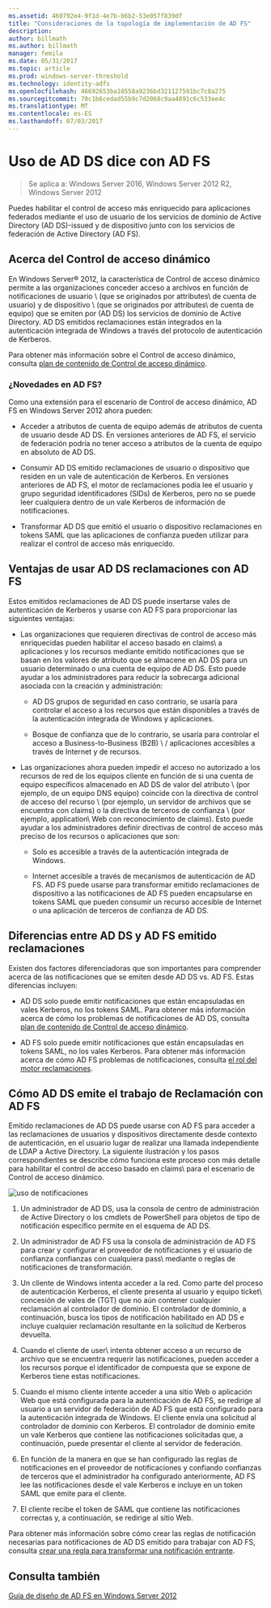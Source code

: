 ```yaml
---
ms.assetid: 460792e4-9f1d-4e7b-b6b2-53e057f839df
title: "Consideraciones de la topología de implementación de AD FS"
description: 
author: billmath
ms.author: billmath
manager: femila
ms.date: 05/31/2017
ms.topic: article
ms.prod: windows-server-threshold
ms.technology: identity-adfs
ms.openlocfilehash: 46692653ba10558a9236bd321127591bc7c8a275
ms.sourcegitcommit: 70c1b6cedad55b9c7d2068c9aa4891c6c533ee4c
ms.translationtype: MT
ms.contentlocale: es-ES
ms.lasthandoff: 07/03/2017
---
```

# <a name="using-ad-ds-claims-with-ad-fs"></a>Uso de AD DS dice con AD FS
  
>Se aplica a: Windows Server 2016, Windows Server 2012 R2, Windows Server 2012
  
Puedes habilitar el control de acceso más enriquecido para aplicaciones federados mediante el uso de usuario de los servicios de dominio de Active Directory \(AD DS\)\-issued y de dispositivo junto con los servicios de federación de Active Directory \(AD FS\).  
  
## <a name="about-dynamic-access-control"></a>Acerca del Control de acceso dinámico  
En Windows Server® 2012, la característica de Control de acceso dinámico permite a las organizaciones conceder acceso a archivos en función de notificaciones de usuario \ (que se originados por attributes\ de cuenta de usuario) y de dispositivo \ (que se originados por attributes\ de cuenta de equipo) que se emiten por \(AD DS\) los servicios de dominio de Active Directory. AD DS emitidos reclamaciones están integrados en la autenticación integrada de Windows a través del protocolo de autenticación de Kerberos.  
  
Para obtener más información sobre el Control de acceso dinámico, consulta [plan de contenido de Control de acceso dinámico](../../solution-guides/Dynamic-Access-Control--Scenario-Overview.md#BKMK_APP).  
  
### <a name="whats-new-in-ad-fs"></a>¿Novedades en AD FS?  
Como una extensión para el escenario de Control de acceso dinámico, AD FS en Windows Server 2012 ahora pueden:  
  
-   Acceder a atributos de cuenta de equipo además de atributos de cuenta de usuario desde AD DS. En versiones anteriores de AD FS, el servicio de federación podría no tener acceso a atributos de la cuenta de equipo en absoluto de AD DS.  
  
-   Consumir AD DS emitido reclamaciones de usuario o dispositivo que residen en un vale de autenticación de Kerberos. En versiones anteriores de AD FS, el motor de reclamaciones podía lee el usuario y grupo seguridad identificadores \(SIDs\) de Kerberos, pero no se puede leer cualquiera dentro de un vale Kerberos de información de notificaciones.  
  
-   Transformar AD DS que emitió el usuario o dispositivo reclamaciones en tokens SAML que las aplicaciones de confianza pueden utilizar para realizar el control de acceso más enriquecido.  
  
## <a name="benefits-of-using-ad-ds-claims-with-ad-fs"></a>Ventajas de usar AD DS reclamaciones con AD FS  
Estos emitidos reclamaciones de AD DS puede insertarse vales de autenticación de Kerberos y usarse con AD FS para proporcionar las siguientes ventajas:  
  
-   Las organizaciones que requieren directivas de control de acceso más enriquecidas pueden habilitar el acceso basado en claims\ a aplicaciones y los recursos mediante emitido notificaciones que se basan en los valores de atributo que se almacene en AD DS para un usuario determinado o una cuenta de equipo de AD DS. Esto puede ayudar a los administradores para reducir la sobrecarga adicional asociada con la creación y administración:  
  
    -   AD DS grupos de seguridad en caso contrario, se usaría para controlar el acceso a los recursos que están disponibles a través de la autenticación integrada de Windows y aplicaciones.  
  
    -   Bosque de confianza que de lo contrario, se usaría para controlar el acceso a Business\-to\-Business \(B2B\) \ / aplicaciones accesibles a través de Internet y de recursos.  
  
-   Las organizaciones ahora pueden impedir el acceso no autorizado a los recursos de red de los equipos cliente en función de si una cuenta de equipo específicos almacenado en AD DS de valor del atributo \ (por ejemplo, de un equipo DNS equipo\) coincide con la directiva de control de acceso del recurso \ (por ejemplo, un servidor de archivos que se encuentra con claims\) o la directiva de terceros de confianza \ (por ejemplo, application\ Web con reconocimiento de claims\). Esto puede ayudar a los administradores definir directivas de control de acceso más preciso de los recursos o aplicaciones que son:  
  
    -   Solo es accesible a través de la autenticación integrada de Windows.  
  
    -   Internet accesible a través de mecanismos de autenticación de AD FS. AD FS puede usarse para transformar emitido reclamaciones de dispositivo a las notificaciones de AD FS pueden encapsularse en tokens SAML que pueden consumir un recurso accesible de Internet o una aplicación de terceros de confianza de AD DS.  
  
## <a name="differences-between-ad-ds-and-ad-fs-issued-claims"></a>Diferencias entre AD DS y AD FS emitido reclamaciones  
Existen dos factores diferenciadoras que son importantes para comprender acerca de las notificaciones que se emiten desde AD DS vs. AD FS. Estas diferencias incluyen:  
  
-   AD DS solo puede emitir notificaciones que están encapsuladas en vales Kerberos, no los tokens SAML. Para obtener más información acerca de cómo los problemas de notificaciones de AD DS, consulta [plan de contenido de Control de acceso dinámico](../../solution-guides/Dynamic-Access-Control--Scenario-Overview.md#BKMK_APP).  
  
-   AD FS solo puede emitir notificaciones que están encapsuladas en tokens SAML, no los vales Kerberos. Para obtener más información acerca de cómo AD FS problemas de notificaciones, consulta [el rol del motor reclamaciones](../../ad-fs/technical-reference/The-Role-of-the-Claims-Engine.md).  
  
## <a name="how-ad-ds-issued-claims-work-with-ad-fs"></a>Cómo AD DS emite el trabajo de Reclamación con AD FS  
Emitido reclamaciones de AD DS puede usarse con AD FS para acceder a las reclamaciones de usuarios y dispositivos directamente desde contexto de autenticación, en el usuario lugar de realizar una llamada independiente de LDAP a Active Directory. La siguiente ilustración y los pasos correspondientes se describe cómo funciona este proceso con más detalle para habilitar el control de acceso basado en claims\ para el escenario de Control de acceso dinámico.  
  
![uso de notificaciones](media/UsingADDSClaimswithADFS.gif)  
  
1.  Un administrador de AD DS, usa la consola de centro de administración de Active Directory o los cmdlets de PowerShell para objetos de tipo de notificación específico permite en el esquema de AD DS.  
  
2.  Un administrador de AD FS usa la consola de administración de AD FS para crear y configurar el proveedor de notificaciones y el usuario de confianza confianzas con cualquiera pass\ mediante o reglas de notificaciones de transformación.  
  
3.  Un cliente de Windows intenta acceder a la red. Como parte del proceso de autenticación Kerberos, el cliente presenta al usuario y equipo ticket\ concesión de vales de \(TGT\) que no aún contener cualquier reclamación al controlador de dominio. El controlador de dominio, a continuación, busca los tipos de notificación habilitado en AD DS e incluye cualquier reclamación resultante en la solicitud de Kerberos devuelta.  
  
4.  Cuando el cliente de user\ intenta obtener acceso a un recurso de archivo que se encuentra requerir las notificaciones, pueden acceder a los recursos porque el identificador de compuesta que se expone de Kerberos tiene estas notificaciones.  
  
5.  Cuando el mismo cliente intente acceder a una sitio Web o aplicación Web que está configurada para la autenticación de AD FS, se redirige al usuario a un servidor de federación de AD FS que está configurado para la autenticación integrada de Windows. El cliente envía una solicitud al controlador de dominio con Kerberos. El controlador de dominio emite un vale Kerberos que contiene las notificaciones solicitadas que, a continuación, puede presentar el cliente al servidor de federación.  
  
6.  En función de la manera en que se han configurado las reglas de notificaciones en el proveedor de notificaciones y confiando confianzas de terceros que el administrador ha configurado anteriormente, AD FS lee las notificaciones desde el vale Kerberos e incluye en un token SAML que emite para el cliente.  
  
7.  El cliente recibe el token de SAML que contiene las notificaciones correctas y, a continuación, se redirige al sitio Web.  
  
Para obtener más información sobre cómo crear las reglas de notificación necesarias para notificaciones de AD DS emitido para trabajar con AD FS, consulta [crear una regla para transformar una notificación entrante](../../ad-fs/operations/Create-a-Rule-to-Transform-an-Incoming-Claim.md).  
  
## <a name="see-also"></a>Consulta también
[Guía de diseño de AD FS en Windows Server 2012](AD-FS-Design-Guide-in-Windows-Server-2012.md)
